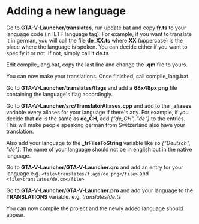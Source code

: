 # Adding a new language

Go to **GTA-V-Launcher/translates**, run update.bat and copy **fr.ts** to your language code (in IETF language tag).
For example, if you want to translate it in german, you will call the file **de_XX.ts**
where **XX** (uppercase) is the place where the language is spoken. 
You can decide either if you want to specify it or not. If not, simply call it **de.ts**

Edit compile_lang.bat, copy the last line and change the **.qm** file to yours.

You can now make your translations. Once finished, call compile_lang.bat.

Go to **GTA-V-Launcher/translates/flags** and add a **68x48px png** file containing the language's flag accordingly.

Go to **GTA-V-Launcher/src/TranslatorAliases.cpp** and add to the **_aliases** variable every aliases for your language if there's any.
For example, if you decide that **de** is the same as **de_CH**, add *{"de_CH",  "de"}* to the entries. This will make people speaking german from Switzerland also have your translation.

Also add your language to the **_trFilesToString** variable like so *{"Deutsch",  "de"}*. The name of your language should not be in english but in the native language.

Go to **GTA-V-Launcher/GTA-V-Launcher.qrc** and add an entry for your language 
e.g. `<file>translates/flags/de.png</file>`
and `<file>translates/de.qm</file>`

Go to **GTA-V-Launcher/GTA-V-Launcher.pro** and add your language to the **TRANSLATIONS** variable.
e.g. *translates/de.ts*

You can now compile the project and the newly added language should appear.